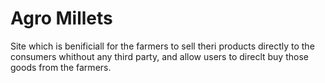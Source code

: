 # Agro Millets
 Site which is benificiall for the farmers to sell theri products directly to the consumers whithout any third party, and allow users to direclt buy  those goods from the farmers.
